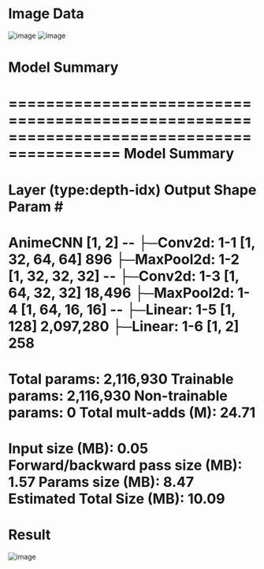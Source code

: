 # Image Data
![image](https://github.com/user-attachments/assets/d511f9ea-dd3e-413f-8ac4-21e68adb12a8)
![image](https://github.com/user-attachments/assets/ec7c856e-2025-436a-9d99-23c69fb87373)

# Model Summary

==========================================================================================
Model Summary
==========================================================================================
Layer (type:depth-idx)                   Output Shape              Param #
==========================================================================================
AnimeCNN                                 [1, 2]                    --
├─Conv2d: 1-1                            [1, 32, 64, 64]           896
├─MaxPool2d: 1-2                         [1, 32, 32, 32]           --
├─Conv2d: 1-3                            [1, 64, 32, 32]           18,496
├─MaxPool2d: 1-4                         [1, 64, 16, 16]           --
├─Linear: 1-5                            [1, 128]                  2,097,280
├─Linear: 1-6                            [1, 2]                    258
==========================================================================================
Total params: 2,116,930
Trainable params: 2,116,930
Non-trainable params: 0
Total mult-adds (M): 24.71
==========================================================================================
Input size (MB): 0.05
Forward/backward pass size (MB): 1.57
Params size (MB): 8.47
Estimated Total Size (MB): 10.09
==========================================================================================

# Result
![image](https://github.com/user-attachments/assets/51b9b03b-b9b3-482b-b603-865840d7a19d)


